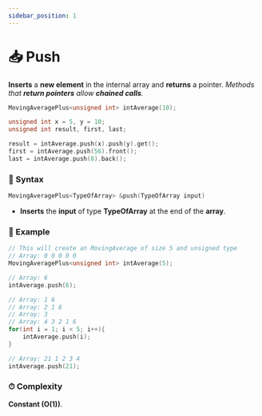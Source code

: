 ```yaml
---
sidebar_position: 1
---
```


# 📥 Push

**Inserts** a **new element** in the internal array and **returns** a pointer.
_Methods that **return pointers** allow **chained calls**._

```cpp
MovingAveragePlus<unsigned int> intAverage(10);

unsigned int x = 5, y = 10;
unsigned int result, first, last;

result = intAverage.push(x).push(y).get();
first = intAverage.push(56).front();
last = intAverage.push(8).back();
```

### 📝 Syntax

```cpp
MovingAveragePlus<TypeOfArray> &push(TypeOfArray input)
```

- **Inserts** the **input** of type **TypeOfArray** at the end of the **array**.

### 🔮 Example

```cpp
// This will create an MovingAverage of size 5 and unsigned type
// Array: 0 0 0 0 0
MovingAveragePlus<unsigned int> intAverage(5);

// Array: 6
intAverage.push(6);

// Array: 1 6
// Array: 2 1 6
// Array: 3
// Array: 4 3 2 1 6
for(int i = 1; i < 5; i++){
    intAverage.push(i);
}

// Array: 21 1 2 3 4
intAverage.push(21);
```

### ⏱ Complexity

**Constant (O(1))**.
